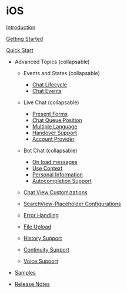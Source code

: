 # iOS

[Introduction](IntroductioniOS)

[Getting Started](GettingStartedIOS)

[Quick Start](QuickStartIOS)

- Advanced Topics  (collapsable)
  - Events and States (collapsable)
    - [Chat Lifecycle](ChatLifecycleIOS)
	- [Chat Events](ChatEventsiOS)

  - Live Chat  (collapsable)
    - [Present Forms](PresentFormsIOS)
	- [Chat Queue Position](LiveChatQueuePositioniOS)
	- [Multiple Language](MultiLanguageiOS)
	- [Handover Support](HandoveriOS)
	- [Account Provider](AccountProvider)

  - Bot Chat (collapsable) 
    - [On load messages](On-load-messages-injection-iOS)
	- [Use Context](UseContextiOS)
	- [Personal Information](PersonalInformationiOS)
	- [Autocompletion Support](Autocompletion-Support-iOS)

  - [Chat View Customizations](ChatViewConfigurationIOS)
  - [SearchView-Placeholder Configurations](Placeholder-Configuration)
  - [Error Handling](ErrorHandlingiOS)
  - [File Upload](FileUploadiOS)
  - [History Support](HistorySupportiOS)
  - [Continuity Support](Continuity-Support-iOS)
  - [Voice Support](VoiceSupport)

- [Samples](https://github.com/bold360ai/bold360-mobile-samples-ios)
- [Release Notes](ReleaseNotesIOS)